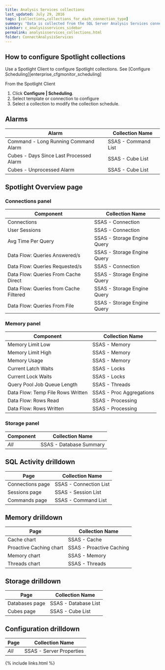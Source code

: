 ```yaml
---
title: Analysis Services collections
last_updated: July 29, 2016
tags: [collections,collections_for_each_connection_type]
summary: "Data is collected from the SQL Server Analysis Services connection from the following Spotlight collections."
sidebar: c_analysisservices_sidebar
permalink: analysisservices_collections.html
folder: ConnectAnalysisServices
---
```






## How to configure Spotlight collections

Use a Spotlight Client to configure Spotlight collections. See [Configure Scheduling][enterprise_cfgmonitor_scheduling]

From the Spotlight Client

1.  Click **Configure \| Scheduling**.
2.  Select template or connection to configure
3.  Select a collection to modify the collection schedule.

## Alarms

Alarm | Collection Name
------|-----------------
Command - Long Running Command Alarm | SSAS - Command List
Cubes - Days Since Last Processed Alarm | SSAS - Cube List
Cubes - Unprocessed Alarm | SSAS - Cube List

## Spotlight Overview page

### Connections panel

Component | Collection Name
----------|----------------
Connections | SSAS - Connection  
User Sessions | SSAS - Connection  
Avg Time Per Query | SSAS - Storage Engine Query
Data Flow: Queries Answered/s | SSAS - Storage Engine Query
Data Flow: Queries Requested/s | SSAS - Connection
Data Flow: Queries From Cache Direct | SSAS - Storage Engine Query
Data Flow: Queries from Cache Filtered | SSAS - Storage Engine Query
Data Flow: Queries From File | SSAS - Storage Engine Query

### Memory panel

Component | Collection Name
----------|----------------
Memory Limit Low | SSAS - Memory
Memory Limit High | SSAS - Memory
Memory Usage | SSAS - Memory
Current Latch Waits | SSAS - Locks
Current Lock Waits | SSAS - Locks
Query Pool Job Queue Length | SSAS - Threads
Data Flow: Temp File Rows Written | SSAS - Proc Aggregations
Data Flow: Rows Read | SSAS - Processing
Data Flow: Rows Written | SSAS - Processing

### Storage panel

Component | Collection Name
----------|-----------------
*All* | SSAS - Database Summary


## SQL Activity drilldown

Page | Collection Name
----------|----------------
Connections page | SSAS - Connection List
Sessions page | SSAS - Session List
Commands page | SSAS - Command List


## Memory  drilldown

Page | Collection Name
----------|----------------
Cache chart | SSAS - Cache
Proactive Caching chart | SSAS - Proactive Caching
Memory chart | SSAS - Memory
Threads chart | SSAS - Threads


## Storage drilldown

Page | Collection Name
----------|----------------
Databases page | SSAS - Database List
Cubes page | SSAS - Cube List


## Configuration drilldown

Page | Collection Name
----------|----------------
*All* | SSAS - Server Properties



{% include links.html %}

